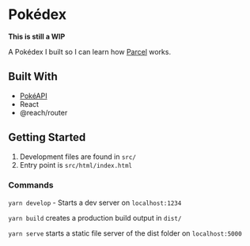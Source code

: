 # Pokédex

**This is still a WIP**

A Pokédex I built so I can learn how [Parcel](https://parceljs.org/) works.

## Built With

- [PokéAPI](https://pokeapi.co)
- React
- @reach/router

## Getting Started

1. Development files are found in `src/`
2. Entry point is `src/html/index.html`

### Commands

`yarn develop` - Starts a dev server on `localhost:1234`

`yarn build` creates a production build output in `dist/`

`yarn serve` starts a static file server of the dist folder on `localhost:5000`
